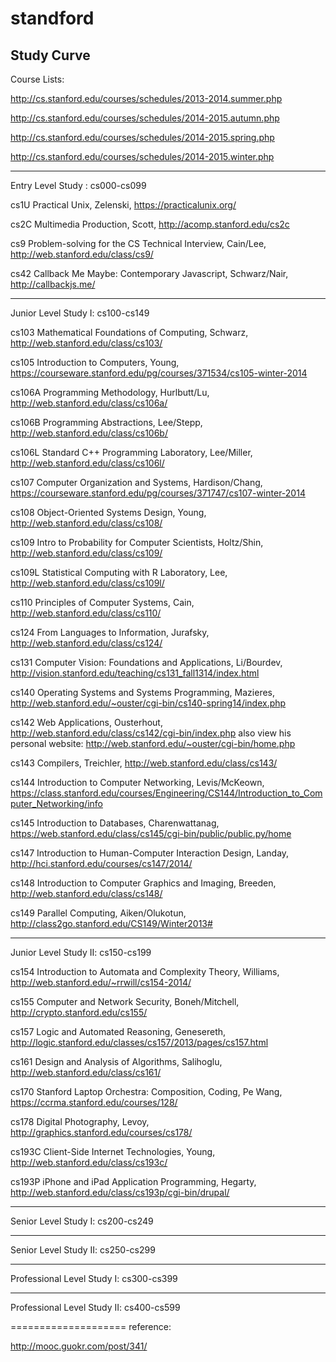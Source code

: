 standford
=========
Study Curve
---------------------
Course Lists:

http://cs.stanford.edu/courses/schedules/2013-2014.summer.php

http://cs.stanford.edu/courses/schedules/2014-2015.autumn.php

http://cs.stanford.edu/courses/schedules/2014-2015.spring.php

http://cs.stanford.edu/courses/schedules/2014-2015.winter.php

---------------------
Entry Level Study : cs000-cs099

cs1U	Practical Unix,	Zelenski, https://practicalunix.org/

cs2C	Multimedia Production,	Scott, http://acomp.stanford.edu/cs2c

cs9   Problem-solving for the CS Technical Interview,	Cain/Lee,  http://web.stanford.edu/class/cs9/

cs42	Callback Me Maybe: Contemporary Javascript,	Schwarz/Nair, http://callbackjs.me/



---------------------
Junior Level Study I: cs100-cs149

cs103	Mathematical Foundations of Computing,	Schwarz,  http://web.stanford.edu/class/cs103/

cs105	Introduction to Computers,	Young,  https://courseware.stanford.edu/pg/courses/371534/cs105-winter-2014

cs106A	Programming Methodology,	Hurlbutt/Lu, http://web.stanford.edu/class/cs106a/

cs106B	Programming Abstractions,	Lee/Stepp,  http://web.stanford.edu/class/cs106b/

cs106L	Standard C++ Programming Laboratory,	Lee/Miller,  http://web.stanford.edu/class/cs106l/

cs107	Computer Organization and Systems,	Hardison/Chang,  https://courseware.stanford.edu/pg/courses/371747/cs107-winter-2014

cs108	Object-Oriented Systems Design,	Young,  http://web.stanford.edu/class/cs108/

cs109	Intro to Probability for Computer Scientists,	Holtz/Shin,  http://web.stanford.edu/class/cs109/

cs109L	Statistical Computing with R Laboratory,	Lee, http://web.stanford.edu/class/cs109l/

cs110	Principles of Computer Systems,	Cain, http://web.stanford.edu/class/cs110/

cs124	From Languages to Information,	Jurafsky, http://web.stanford.edu/class/cs124/

cs131	Computer Vision: Foundations and Applications,	Li/Bourdev,  http://vision.stanford.edu/teaching/cs131_fall1314/index.html

cs140	Operating Systems and Systems Programming,	Mazieres, http://web.stanford.edu/~ouster/cgi-bin/cs140-spring14/index.php

cs142	Web Applications,	Ousterhout, http://web.stanford.edu/class/cs142/cgi-bin/index.php
also view his personal website: http://web.stanford.edu/~ouster/cgi-bin/home.php

cs143	Compilers,	Treichler,  http://web.stanford.edu/class/cs143/

cs144	Introduction to Computer Networking,	Levis/McKeown,  https://class.stanford.edu/courses/Engineering/CS144/Introduction_to_Computer_Networking/info

cs145	Introduction to Databases,	Charenwattanag,	https://web.stanford.edu/class/cs145/cgi-bin/public/public.py/home

cs147	Introduction to Human-Computer Interaction Design,	Landay,  http://hci.stanford.edu/courses/cs147/2014/

cs148	Introduction to Computer Graphics and Imaging,	Breeden,  http://web.stanford.edu/class/cs148/

cs149	Parallel Computing,	Aiken/Olukotun,  http://class2go.stanford.edu/CS149/Winter2013#


---------------------
Junior Level Study II: cs150-cs199

cs154	Introduction to Automata and Complexity Theory,	Williams, http://web.stanford.edu/~rrwill/cs154-2014/

cs155	Computer and Network Security,	Boneh/Mitchell, http://crypto.stanford.edu/cs155/

cs157	Logic and Automated Reasoning,	Genesereth, http://logic.stanford.edu/classes/cs157/2013/pages/cs157.html

cs161	Design and Analysis of Algorithms,	Salihoglu, http://web.stanford.edu/class/cs161/

cs170	Stanford Laptop Orchestra: Composition, Coding, Pe	Wang, https://ccrma.stanford.edu/courses/128/

cs178	Digital Photography,	Levoy, http://graphics.stanford.edu/courses/cs178/

cs193C	Client-Side Internet Technologies,	Young, http://web.stanford.edu/class/cs193c/

cs193P	iPhone and iPad Application Programming,	Hegarty, http://web.stanford.edu/class/cs193p/cgi-bin/drupal/


---------------------
Senior Level Study I: cs200-cs249


---------------------
Senior Level Study II: cs250-cs299


---------------------
Professional Level Study I: cs300-cs399


---------------------
Professional Level Study II: cs400-cs599




====================
reference:

http://mooc.guokr.com/post/341/




